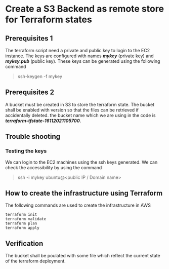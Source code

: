 # Create a S3 Backend as remote store for Terraform states

## Prerequisites 1

The terraform script need a private and public key to login to the EC2 instance. The keys are configured with names ***mykey*** (private key) and ***mykey.pub*** (public key). These keys can be generated using the following command

>
> ssh-keygen -f mykey
>

## Prerequisites 2

A bucket must be created in S3 to store the terraform state. The bucket shall be enabled with version so that the files can be retrieved if accidentally deleted. the bucket name which we are using in the code is ***terraform-tfstate-16112021105700***.

## Trouble shooting

### Testing the keys

We can login to the EC2 machines using the ssh keys generated. We can check the accessibility by using the command

>
> ssh -i mykey ubuntu@<public IP / Domain name>
>

## How to create the infrastructure using Terraform

The following commands are used to create the infrastructure in AWS

```
terraform init
terraform validate
terraform plan
terraform apply
```

## Verification

The bucket shall be poulated with some file which reflect the current state of the terraform deployment.